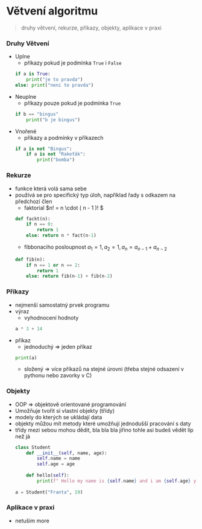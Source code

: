 # Větvení algoritmu 
> druhy větvení, rekurze, příkazy, objekty, aplikace v praxi

### Druhy Větvení
- Uplne
	- příkazy pokud je podmínka `True` i `False`
	``` python
	if a is True:
		print("je to pravda")
	else: print("neni to pravda")
	```
- Neuplne
	- příkazy pouze pokud je podmínka `True`
	``` python
	if b == "bingus"
		print("b je bingus")
	```
- Vnořené
	- příkazy a podmínky v příkazech
	``` python
	if a is not "Bingus":
		if a is not "Rakeťák":
			print("bomba")
	```
	
### Rekurze
- funkce která volá sama sebe
- používá se pro specifický typ úloh, například řady s odkazem na předchozí člen 
	- faktorial $n! = n \cdot ( n - 1 )! $
	``` python
	def fackt(n):
		if n == 0:
			return 1
		else: return n * fact(n-1)	
	```
	- fibbonaciho posloupnost $a_1 = 1, a_2 = 1, a_n = a_{n-1} + a_{n-2}$
	``` python
	def fib(n):
		if n == 1 or n == 2:
			return 1
		else: return fib(n-1) + fib(n-2)
	```
	
### Příkazy
- nejmenší samostatný prvek programu
- výraz
	- vyhodnocení hodnoty
	``` python
	a * 3 + 14
	```
- příkaz
	- jednoduchý => jeden příkaz
	``` python	
	print(a)
	```
	- složený => více příkazů na stejné úrovni (třeba stejné odsazení v pythonu nebo zavorky v C)


### Objekty
- OOP => objektově orientované programování
- Umožňuje tvořit si vlastní objekty (třídy)
- modely do kterých se ukládají data
- objekty můžou mít metody které umožňují jednodušší pracování s daty
- třídy mezi sebou mohou dědit, bla bla bla jiřino tohle asi budeš vědět líp než já 
	``` python	
	class Student
		def __init__(self, name, age):
			self.name = name
			self.age = age
		
		def hello(self):
			print(f" Hello my name is {self.name} and i am {self.age} years old")
			
	a = Student("Franta", 19)
	```
	
### Aplikace v praxi
- netušim more
